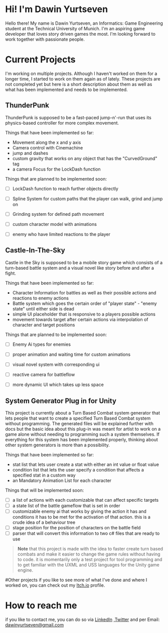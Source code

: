 # Hi! I'm Dawin Yurtseven

Hello there! My name is Dawin Yurtseven, an Informatics: Game Engineering student at the Technical University of Munich. I'm an aspiring game developer that loves story driven games the most. I'm looking forward to work together with passionate people. 

# Current Projects
I'm working on multiple projects. Although I haven't worked on them for a longer time, I started to work on them again as of lately. These projects are not completed yet but here is a short description about them as well as what has been implemented and needs to be implemented.

## ThunderPunk
ThunderPunk is supposed to be a fast-paced jump-n'-run that uses its physics-based controller for more complex movement.

Things that have been implemented so far:
- Movement along the x and y axis
- Camera control with Cinemachine 
- jump and dashes
- custom gravity that works on any object that has the "CurvedGround" tag
- a camera Focus for the LockDash function

Things that are planned to be implemented soon:
- [ ] LockDash function to reach further objects directly
- [ ] Spline System for custom paths that the player can walk, grind and jump on
- [ ] Grinding system for defined path movement
- [ ] custom character model with animations
- [ ] enemy who have limited reactions to the player


## Castle-In-The-Sky
Castle in the Sky is supposed to be a mobile story game which consists of a turn-based battle system and a visual novel like story before and after a fight. 

Things that have been implemented so far:
- Character Information for battles as well as their possible actions and reactions to enemy actions
- Battle system which goes the certain order of "player state" - "enemy state" until either side is dead
- simple UI placeholder that is responsive to a players possible actions
- movement towards target after certain actions via interpolation of character and target positions

Things that are planned to be implemented soon:
- [ ] Enemy Ai types for enemies
- [ ] proper animation and waiting time for custom animations
- [ ] visual novel system with corresponding ui
- [ ] reactive camera for battleflow 
- [ ] more dynamic UI which takes up less space


## System Generator Plug in for Unity
This project is currently about a Turn Based Combat system generator that lets people that want to create a specified Turn Based Combat system without programming. The generated files will be explained further with docs but the basic idea about this plug-in was meant for artist to work on a game alone without needing to programming such a system themselves. If everything for this system has been implemented properly, thinking about other system generators is more than a possibility.

Things that have been implemented so far:
- stat list that lets user create a stat with either an int value or float value
- condition list that lets the user specify a condition that affects a specified stat in a custom way
- an Mandatory Animation List for each character

Things that will be implemented soon: 
- [ ] a list of actions with each customizable that can affect specific targets
- [ ] a state list of the battle gameflow that is set in order
- [ ] customizable enemy ai that works by giving the action it has and conditions it has to be met for the activation of that action. this is a crude idea of a behaviour tree
- [ ] stage position for the position of characters on the battle field
- [ ] parser that will convert this information to two c# files that are ready to use

> **Note** that this project is made with the idea to faster create turn based combats and make it easier to change the game rules without having to code. it is momentarily only a test project for tool programming and to get familiar with the UXML and USS languages for the Unity game engine.

#Other projects
if you like to see more of what I've done and where I worked on, you can check out my [Itch.io](https://dawinyurtseven.itch.io/) profile.

# How to reach me
if you like to contact me, you can do so via [LinkedIn](https://www.linkedin.com/in/dawin-yurtseven-1b3097265/) ,[Twitter](https://twitter.com/dawin_yurtseven) and per Email: dawinyurtseven@gmail.com

